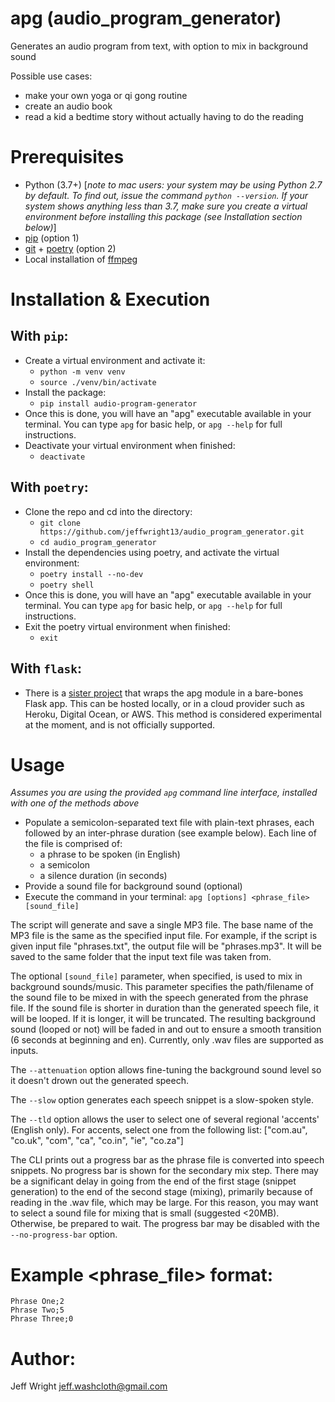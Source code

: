 
# apg (audio_program_generator)
Generates an audio program from text, with option to mix in background sound

Possible use cases:
- make your own yoga or qi gong routine
- create an audio book
- read a kid a bedtime story without actually having to do the reading

# Prerequisites
* Python (3.7+) [*note to mac users: your system may be using Python 2.7 by default. To find out, issue the command `python --version`. If your system shows anything less than 3.7, make sure you create a virtual environment before installing this package (see Installation section below)*]
* [pip](https://pypi.org/project/pip/) (option 1)
* [git](https://git-scm.com/) + [poetry](https://python-poetry.org/) (option 2)
* Local installation of [ffmpeg](https://www.ffmpeg.org/)

# Installation & Execution
## With `pip`:
- Create a virtual environment and activate it:
    - `python -m venv venv`
    - `source ./venv/bin/activate`
 - Install the package:
    - `pip install audio-program-generator`
- Once this is done, you will have an "apg" executable available in your terminal. You can type `apg` for basic help, or `apg --help` for full instructions.
- Deactivate your virtual environment when finished:
    - `deactivate`

## With `poetry`:
- Clone the repo and cd into the directory:
    - `git clone https://github.com/jeffwright13/audio_program_generator.git`
    - `cd audio_program_generator`
- Install the dependencies using poetry, and activate the virtual environment:
    - `poetry install --no-dev`
    - `poetry shell`
- Once this is done, you will have an "apg" executable available in your terminal. You can type `apg` for basic help, or `apg --help` for full instructions.
- Exit the poetry virtual environment when finished:
    - `exit`

## With `flask`:
- There is a [sister project](https://github.com/jeffwright13/apg_flask) that wraps the apg module in a bare-bones Flask app. This can be hosted locally, or in a cloud provider such as Heroku, Digital Ocean, or AWS. This method is considered experimental at the moment, and is not officially supported.

# Usage
*Assumes you are using the provided `apg` command line interface, installed with one of the methods above*
- Populate a semicolon-separated text file with plain-text phrases, each followed by an inter-phrase duration (see example below). Each line of the file is comprised of:
   - a phrase to be spoken (in English)
   - a semicolon
   - a silence duration (in seconds)
- Provide a sound file for background sound (optional)
- Execute the command in your terminal: `apg [options] <phrase_file> [sound_file]`

The script will generate and save a single MP3 file. The base name of the MP3 file is the same as the specified input file. For example, if the script is given input file "phrases.txt", the output file will be "phrases.mp3". It will be saved to the same folder that the input text file was taken from.

The optional `[sound_file]` parameter, when specified, is used to mix in background sounds/music. This parameter specifies the path/filename of the sound file to be mixed in with the speech generated from the phrase file. If the sound file is shorter in duration than the generated speech file, it will be looped. If it is longer, it will be truncated. The resulting background sound (looped or not) will be faded in and out to ensure a smooth transition (6 seconds at beginning and en). Currently, only .wav files are supported as inputs.

The `--attenuation` option allows fine-tuning the background sound level so it doesn't drown out the generated speech.

The `--slow` option generates each speech snippet is a slow-spoken style.

The `--tld` option allows the user to select one of several regional 'accents' (English only). For accents, select one from the following list: ["com.au", "co.uk", "com", "ca", "co.in", "ie", "co.za"]

The CLI prints out a progress bar as the phrase file is converted into speech snippets. No progress bar is shown for the secondary mix step. There may be a significant delay in going from the end of the first stage (snippet generation) to the end of the second stage (mixing), primarily because of reading in the .wav file, which may be large. For this reason, you may want to select a sound file for mixing that is small (suggested <20MB). Otherwise, be prepared to wait. The progress bar may be disabled with the `--no-progress-bar` option.

# Example <phrase_file> format:
    Phrase One;2
    Phrase Two;5
    Phrase Three;0

# Author:
Jeff Wright <jeff.washcloth@gmail.com>
